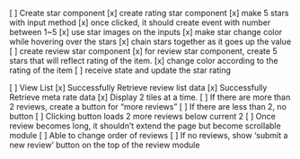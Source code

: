 [ ] Create star component
  [x] create rating star component
    [x] make 5 stars with input method
    [x] once clicked, it should create event with number between 1~5
    [x] use star images on the inputs
    [x] make star change color while hovering over the stars
    [x] chain stars together as it goes up the value
  [ ] create review star component
    [x] for review star component, create 5 stars that will reflect rating of the item.
    [x] change color according to the rating of the item
    [ ] receive state and update the star rating


[ ] View List
  [x] Successfully Retrieve review list data
  [x] Successfully Retrieve meta rate data
  [x] Display 2 tiles at a time.
  [ ] If there are more than 2 reviews, create a button for “more reviews”
  [ ] If there are less than 2, no button
  [ ] Clicking button loads 2 more reviews below current 2
  [ ] Once review becomes long, it shouldn’t extend the page but become scrollable module
  [ ] Able to change order of reviews
  [ ] If no reviews, show ‘submit a new review’ button on the top of the review module
